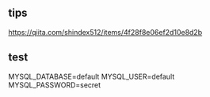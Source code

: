 ## tips
https://qiita.com/shindex512/items/4f28f8e06ef2d10e8d2b
## test
MYSQL_DATABASE=default
MYSQL_USER=default
MYSQL_PASSWORD=secret
